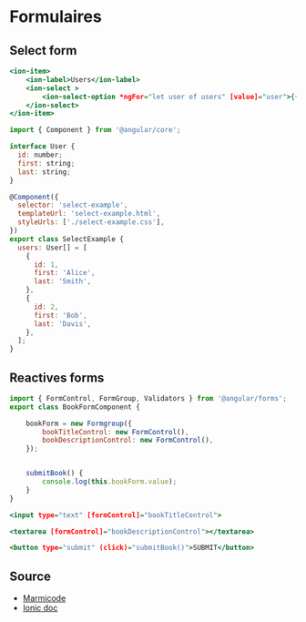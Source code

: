 # Formulaires

## Select form

```htm
<ion-item>
    <ion-label>Users</ion-label>
    <ion-select >
        <ion-select-option *ngFor="let user of users" [value]="user">{{user.first + ' ' + user.last}}</ion-select-option>
    </ion-select>
</ion-item>
```

```javascript
import { Component } from '@angular/core';

interface User {
  id: number;
  first: string;
  last: string;
}

@Component({
  selector: 'select-example',
  templateUrl: 'select-example.html',
  styleUrls: ['./select-example.css'],
})
export class SelectExample {
  users: User[] = [
    {
      id: 1,
      first: 'Alice',
      last: 'Smith',
    },
    {
      id: 2,
      first: 'Bob',
      last: 'Davis',
    },
  ];
}
```

## Reactives forms

```javascript
import { FormControl, FormGroup, Validators } from '@angular/forms';
export class BookFormComponent {

    bookForm = new Formgroup({
        bookTitleControl: new FormControl(),
        bookDescriptionControl: new FormControl(),
    });


    submitBook() {
        console.log(this.bookForm.value);
    }
}
```

```htm
<input type="text" [formControl]="bookTitleControl">

<textarea [formControl]="bookDescriptionControl"></textarea>

<button type="submit" (click)="submitBook()">SUBMIT</button>
```

## Source

* [Marmicode](https://guide-angular.wishtack.io/angular/formulaires/reactive-forms/la-boite-a-outils-des-reactive-forms)
* [Ionic doc](https://ionicframework.com/docs/api/select)
